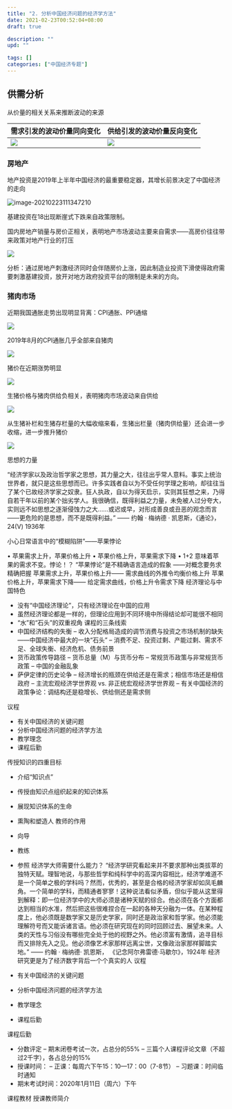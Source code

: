 ```yaml
---
title: "2. 分析中国经济问题的经济学方法"
date: 2021-02-23T00:52:04+08:00
draft: true

description: ""
upd: ""

tags: []
categories: ["中国经济专题"]
---
```


## 供需分析

从价量的相关关系来推断波动的来源

| 需求引发的波动价量同向变化                                   | 供给引发的波动价量反向变化                                   |
| ------------------------------------------------------------ | ------------------------------------------------------------ |
| ![](https://cdn.jsdelivr.net/gh/henrywu97/FigBed/Figs/20210223111321.png) | ![](https://cdn.jsdelivr.net/gh/henrywu97/FigBed/Figs/20210223111328.png) |

### 房地产

地产投资是2019年上半年中国经济的最重要稳定器，其增长前景决定了中国经济的走向

![image-20210223111347210](https://cdn.jsdelivr.net/gh/henrywu97/FigBed/Figs/20210223111348.png)

基建投资在18出现断崖式下跌来自政策限制。

国内房地产销量与房价正相关，表明地产市场波动主要来自需求——高房价往往带来政策对地产行业的打压

![](https://cdn.jsdelivr.net/gh/henrywu97/FigBed/Figs/20210223111456.png)

分析：通过房地产刺激经济同时会伴随房价上涨，因此制造业投资下滑使得政府需要刺激基建投资，放开对地方政府投资平台的限制是未来的方向。

### 猪肉市场

近期我国通胀走势出现明显背离：CPI通胀、PPI通缩

![](https://cdn.jsdelivr.net/gh/henrywu97/FigBed/Figs/20210223112401.png)

2019年8月的CPI通胀几乎全部来自猪肉

![](https://cdn.jsdelivr.net/gh/henrywu97/FigBed/Figs/20210223112436.png)

猪价在近期涨势明显

![](https://cdn.jsdelivr.net/gh/henrywu97/FigBed/Figs/20210223112533.png)

生猪价格与猪肉供给负相关，表明猪肉市场波动来自供给

![](https://cdn.jsdelivr.net/gh/henrywu97/FigBed/Figs/20210223112558.png)

从生猪补栏和生猪存栏量的大幅收缩来看，生猪出栏量（猪肉供给量）还会进一步收缩，进一步推升猪价

![](https://cdn.jsdelivr.net/gh/henrywu97/FigBed/Figs/20210223112625.png)

思想的力量

“经济学家以及政治哲学家之思想，其力量之大，往往出乎常人意料。事实上统治世界者，就只是这些思想而已。许多实践者自以为不受任何学理之影响，却往往当了某个已故经济学家之奴隶。狂人执政，自以为得天启示，实则其狂想之来，乃得自若干年以前的某个拙劣学人。我很确信，既得利益之力量，未免被人过分夸大，实则远不如思想之逐渐侵蚀力之大……或迟或早，对形成善良或丑恶的观念而言——更危险的是思想，而不是既得利益。”
—— 约翰 · 梅纳德 · 凯恩斯，《通论》，24(V)
        1936年

小心日常语言中的“模糊陷阱”——苹果悖论

•	苹果需求上升，苹果价格上升
•	苹果价格上升，苹果需求下降
•	1+2 意味着苹果的需求不变。悖论！？
“苹果悖论”是不精确语言造成的假象
——对概念要务求精确把握
苹果需求上升，苹果价格上升——
需求曲线的外推令均衡价格上升
苹果价格上升，苹果需求下降——     给定需求曲线，价格上升令需求下降
经济理论与中国特色

-	没有“中国经济理论”，只有经济理论在中国的应用
-	虽然经济理论都是一样的，但理论应用到不同环境中所得结论却可能很不相同
-	“水”和“石头”的双重视角
    课程的三条线索
-	中国经济结构的失衡
    –	收入分配格局造成的调节消费与投资之市场机制的缺失——中国经济中最大的一块“石头”
    –	消费不足、投资过剩、产能过剩、需求不足、全球失衡、经济危机、债务前景
-	货币政策传导路径
    –	货币总量（M）与货币分布
    –	常规货币政策与非常规货币政策
    –	中国的金融乱象
-	萨伊定律的历史论争
    –	经济增长的瓶颈在供给还是在需求；相信市场还是相信政府
    –	主流宏观经济学世界观 vs. 非正统宏观经济学世界观
    –	有关中国经济的政策争论：调结构还是稳增长、供给侧还是需求侧

议程

-	有关中国经济的关键问题
-	分析中国经济问题的经济学方法
-	教学理念
-	课程后勤


传授知识的四重目标

-	介绍“知识点”
-	传授由知识点组织起来的知识体系
-	展现知识体系的生命
-	熏陶和塑造人
    教师的作用

-	向导
-	教练
-	参照
    经济学大师需要什么能力？
    “经济学研究看起来并不要求那种出类拔萃的独特天赋。理智地说，与那些哲学和纯科学中的高深内容相比，经济学难道不是一个简单之极的学科吗？然而，优秀的，甚至是合格的经济学家却如凤毛麟角。一个简单的学科，而精通者寥寥！这种说法看似矛盾，但似乎能从这里得到解释：即一位经济学中的大师必须是诸种天赋的综合。他必须在各个方面都达到相当的水准，然后把这些很难捏合在一起的各种天分融为一体。在某种程度上，他必须既是数学家又是历史学家，同时还是政治家和哲学家。他必须能理解符号而又能诉诸言语。他必须在研究现在的同时回顾过去、展望未来。人类的天性与习俗没有哪些完全处于他的视野之外。他必须富有激情，追寻目标而又排除先入之见。他必须像艺术家那样远离尘世，又像政治家那样脚踏实地。”
           —— 约翰 · 梅纳德· 凯恩斯，
       《记念阿尔弗雷德·马歇尔》，1924年
    经济研究更是为了经济数字背后一个个真实的人
    议程
-	有关中国经济的关键问题
-	分析中国经济问题的经济学方法
-	教学理念
-	课程后勤


课程后勤

-	分数评定
    –	期末闭卷考试一次，占总分的55%
    –	三篇个人课程评论文章（不超过2千字），各占总分的15%
-	授课时间：
    –	正课：每周六下午15：10—17：00（7-8节）
    –	习题课：时间临时通知
-	期末考试时间：2020年1月11日（周六）下午

课程教材
授课教师简介